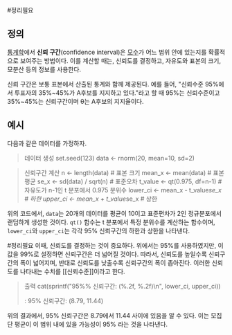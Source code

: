 #정리필요
## 정의
[통계학](https://ko.wikipedia.org/wiki/%ED%86%B5%EA%B3%84%ED%95%99)에서 **신뢰 구간**(confidence interval)은 [모수](https://ko.wikipedia.org/wiki/%EB%AA%A8%EC%88%98 "모수")가 어느 범위 안에 있는지를 확률적으로 보여주는 방법이다. 이를 계산할 때는, 신뢰도를 결정하고, 자유도와 표본의 크기, 모분산 등의 정보를 사용한다.

신뢰 구간은 보통 표본에서 산출된 통계와 함께 제공된다. 예를 들어, "신뢰수준 95%에서 투표자의 35%~45%가 A후보를 지지하고 있다."라고 할 때 95%는 신뢰수준이고 35%~45%는 신뢰구간이며 θ는 A후보의 지지율이다.

## 예시
다음과 같은 데이터를 가정하자.
 >데이터 생성
 set.seed(123)
 data <- rnorm(20, mean=10, sd=2)
 
> 신뢰구간 계산
n <- length(data) # 표본 크기
mean_x <- mean(data) # 표본 평균
se_x <- sd(data) / sqrt(n) # 표준오차
t_value <- qt(0.975, df=n-1) # 자유도가 n-1인 t 분포에서 0.975 분위수
lower_ci <- mean_x - t_value*se_x # 하한
upper_ci <- mean_x + t_value*se_x # 상한

위의 코드에서, `data`는 20개의 데이터를 평균이 10이고 표준편차가 2인 정규분포에서 랜덤하게 생성한 것이다. `qt()` 함수는 t 분포에서 특정 분위수를 계산하는 함수이며, `lower_ci`와 `upper_ci`는 각각 95% 신뢰구간의 하한과 상한을 나타낸다.

#정리필요 
이때, 신뢰도를 결정하는 것이 중요하다. 위에서는 95%를 사용하였지만, 이 값을 99%로 설정하면 신뢰구간은 더 넓어질 것이다. 따라서, 신뢰도를 높일수록 신뢰구간의 폭이 넓어지며, 반대로 신뢰도를 낮출수록 신뢰구간의 폭이 좁아진다. 이러한 신뢰도를 나타내는 수치를 [[신뢰수준]]이라고 한다.

> 출력
> cat(sprintf("95%% 신뢰구간: (%.2f, %.2f)\n", lower_ci, upper_ci))
> 
> : 95% 신뢰구간: (8.79, 11.44)

위의 결과에서, 95% 신뢰구간은 8.79에서 11.44 사이에 있음을 알 수 있다. 이는 모집단 평균이 이 범위 내에 있을 가능성이 95% 라는 것을 나타낸다.
